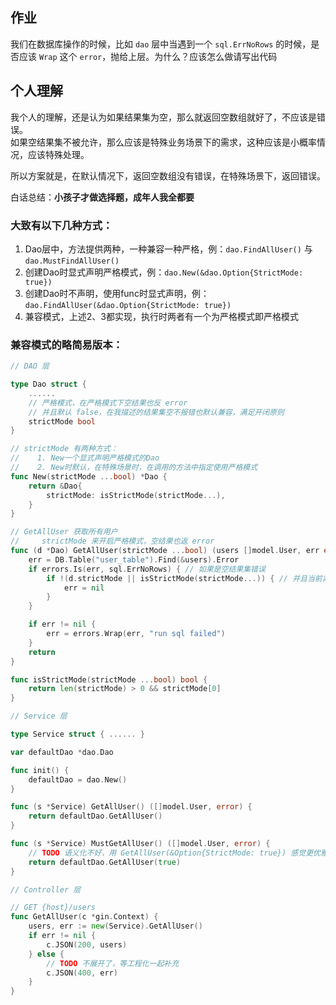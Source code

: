 ## 作业
我们在数据库操作的时候，比如 `dao` 层中当遇到一个 `sql.ErrNoRows` 的时候，是否应该 `Wrap` 这个 `error`，抛给上层。为什么？应该怎么做请写出代码

## 个人理解
我个人的理解，还是认为如果结果集为空，那么就返回空数组就好了，不应该是错误。<br/>
如果空结果集不被允许，那么应该是特殊业务场景下的需求，这种应该是小概率情况，应该特殊处理。

所以方案就是，在默认情况下，返回空数组没有错误，在特殊场景下，返回错误。

白话总结：<b>小孩子才做选择题，成年人我全都要</b>

### 大致有以下几种方式：
1. Dao层中，方法提供两种，一种兼容一种严格，例：`dao.FindAllUser()` 与 `dao.MustFindAllUser()`
2. 创建Dao时显式声明严格模式，例：`dao.New(&dao.Option{StrictMode: true})`
3. 创建Dao时不声明，使用func时显式声明，例：`dao.FindAllUser(&dao.Option{StrictMode: true})`
4. 兼容模式，上述2、3都实现，执行时两者有一个为严格模式即严格模式
 
### 兼容模式的略简易版本：
```go
// DAO 层

type Dao struct {
	......
	// 严格模式，在严格模式下空结果也反 error
	// 并且默认 false，在我描述的结果集空不报错也默认兼容，满足开闭原则
	strictMode bool
}

// strictMode 有两种方式：
//    1. New一个显式声明严格模式的Dao
//    2. New时默认，在特殊场景时，在调用的方法中指定使用严格模式
func New(strictMode ...bool) *Dao {
	return &Dao{
		strictMode: isStrictMode(strictMode...),
	}
}

// GetAllUser 获取所有用户
//     strictMode 来开启严格模式，空结果也返 error
func (d *Dao) GetAllUser(strictMode ...bool) (users []model.User, err error) {
	err = DB.Table("user_table").Find(&users).Error
	if errors.Is(err, sql.ErrNoRows) { // 如果是空结果集错误
		if !(d.strictMode || isStrictMode(strictMode...)) { // 并且当前非严格模式
			err = nil
		}
	}

	if err != nil {
		err = errors.Wrap(err, "run sql failed")
	}
	return
}

func isStrictMode(strictMode ...bool) bool {
	return len(strictMode) > 0 && strictMode[0]
}
```

```go
// Service 层

type Service struct { ...... }

var defaultDao *dao.Dao

func init() {
    defaultDao = dao.New()
}

func (s *Service) GetAllUser() ([]model.User, error) {
    return defaultDao.GetAllUser() 
}

func (s *Service) MustGetAllUser() ([]model.User, error) {
    // TODO 语义化不好，用 GetAllUser(&Option{StrictMode: true}) 感觉更优雅一点儿
    return defaultDao.GetAllUser(true)
}
```

```go
// Controller 层

// GET {host}/users
func GetAllUser(c *gin.Context) {
    users, err := new(Service).GetAllUser()
    if err != nil {
        c.JSON(200, users)
    } else {
        // TODO 不展开了，等工程化一起补充
        c.JSON(400, err)
    }
}
```
